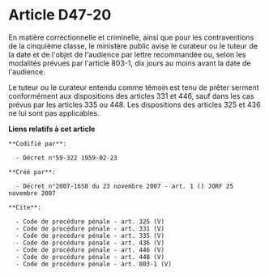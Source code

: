 # Article D47-20

En matière correctionnelle et criminelle, ainsi que pour les contraventions de la cinquième classe, le ministère public avise
le curateur ou le tuteur de la date et de l'objet de l'audience par lettre recommandée ou, selon les modalités prévues par
l'article 803-1, dix jours au moins avant la date de l'audience. 

Le tuteur ou le curateur entendu comme témoin est tenu de prêter serment conformément aux dispositions des articles 331 et
446, sauf dans les cas prévus par les articles 335 ou 448. Les dispositions des articles 325 et 436 ne lui sont pas
applicables.

**Liens relatifs à cet article**

	**Codifié par**:

	  - Décret n°59-322 1959-02-23

	**Créé par**:

	  - Décret n°2007-1658 du 23 novembre 2007 - art. 1 () JORF 25 novembre 2007

	**Cite**:

	  - Code de procédure pénale - art. 325 (V)
	  - Code de procédure pénale - art. 331 (V)
	  - Code de procédure pénale - art. 335 (V)
	  - Code de procédure pénale - art. 436 (V)
	  - Code de procédure pénale - art. 446 (V)
	  - Code de procédure pénale - art. 448 (V)
	  - Code de procédure pénale - art. 803-1 (V)
